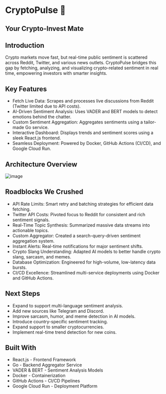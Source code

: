 # CryptoPulse 🚀
## Your Crypto-Invest Mate

## Introduction
Crypto markets move fast, but real-time public sentiment is scattered across Reddit, Twitter, and various news outlets.
CryptoPulse bridges this gap by fetching, analyzing, and visualizing crypto-related sentiment in real time, empowering investors with smarter insights.

## Key Features
- Fetch Live Data: Scrapes and processes live discussions from Reddit (Twitter limited due to API costs).
- AI-Driven Sentiment Analysis: Uses VADER and BERT models to detect emotions behind the chatter.
- Custom Sentiment Aggregation: Aggregates sentiments using a tailor-made Go service.
- Interactive Dashboard: Displays trends and sentiment scores using a sleek React.js frontend.
- Seamless Deployment: Powered by Docker, GitHub Actions (CI/CD), and Google Cloud Run.

## Architecture Overview
![image](https://github.com/user-attachments/assets/9b355d98-55f1-4b3e-b823-ec027d0ed6df)

## Roadblocks We Crushed
- API Rate Limits: Smart retry and batching strategies for efficient data fetching.
- Twitter API Costs: Pivoted focus to Reddit for consistent and rich sentiment signals.
- Real-Time Topic Synthesis: Summarized massive data streams into actionable topics.
- Custom Aggregator: Created a search-query-driven sentiment aggregation system.
- Instant Alerts: Real-time notifications for major sentiment shifts.
- Crypto Slang Understanding: Adapted AI models to better handle crypto slang, sarcasm, and memes.
- Database Optimization: Engineered for high-volume, low-latency data bursts.
- CI/CD Excellence: Streamlined multi-service deployments using Docker and GitHub Actions.

## Next Steps
- Expand to support multi-language sentiment analysis.
- Add new sources like Telegram and Discord.
- Improve sarcasm, humor, and meme detection in AI models.
- Introduce country-specific sentiment tracking.
- Expand support to smaller cryptocurrencies.
- Implement real-time trend detection for new coins.

## Built With
- React.js - Frontend Framework
- Go - Backend Aggregator Service
- VADER & BERT - Sentiment Analysis Models
- Docker - Containerization
- GitHub Actions - CI/CD Pipelines
- Google Cloud Run - Deployment Platform






